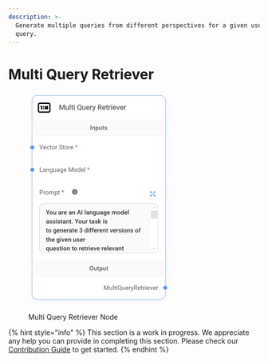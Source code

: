 ```yaml
---
description: >-
  Generate multiple queries from different perspectives for a given user input
  query.
---
```


# Multi Query Retriever

<figure><img src="../../../.gitbook/assets/up-006.png" alt="" width="283"><figcaption><p>Multi Query Retriever Node</p></figcaption></figure>

{% hint style="info" %}
This section is a work in progress. We appreciate any help you can provide in completing this section. Please check our [Contribution Guide](../../../CONTRIBUTING.md) to get started.
{% endhint %}
